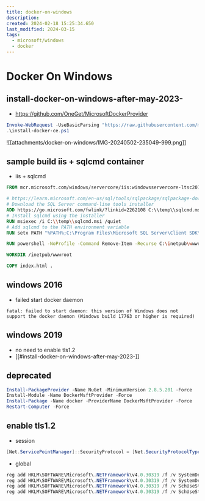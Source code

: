 ```yaml
---
title: docker-on-windows
description: 
created: 2024-02-18 15:25:34.650
last_modified: 2024-03-15
tags:
  - microsoft/windows
  - docker
---
```


# Docker On Windows

## install-docker-on-windows-after-may-2023-
- https://github.com/OneGet/MicrosoftDockerProvider
```powershell
Invoke-WebRequest -UseBasicParsing "https://raw.githubusercontent.com/microsoft/Windows-Containers/Main/helpful_tools/Install-DockerCE/install-docker-ce.ps1" -o install-docker-ce.ps1
.\install-docker-ce.ps1

```

![[attachments/docker-on-windows/IMG-20240502-235049-999.png]]


## sample build iis + sqlcmd container
- iis + sqlcmd
```Dockerfile
FROM mcr.microsoft.com/windows/servercore/iis:windowsservercore-ltsc2019

# https://learn.microsoft.com/en-us/sql/tools/sqlpackage/sqlpackage-download?view=sql-server-ver16#installation-file-download-alternative
# Download the SQL Server command-line tools installer
ADD https://go.microsoft.com/fwlink/?linkid=2262108 C:\\temp\\sqlcmd.msi
# Install sqlcmd using the installer
RUN msiexec /i C:\\temp\\sqlcmd.msi /quiet
# Add sqlcmd to the PATH environment variable
RUN setx PATH "%PATH%;C:\Program Files\Microsoft SQL Server\Client SDK\ODBC\170\Tools\Binn"

RUN powershell -NoProfile -Command Remove-Item -Recurse C:\inetpub\wwwroot\*

WORKDIR /inetpub/wwwroot

COPY index.html .

```


## windows 2016
- failed start docker daemon
```error
fatal: failed to start daemon: this version of Windows does not support the docker daemon (Windows build 17763 or higher is required)
```


## windows 2019
- no need to enable tls1.2
- [[#install-docker-on-windows-after-may-2023-]] 


## deprecated

```powershell
Install-PackageProvider -Name NuGet -MinimumVersion 2.8.5.201 -Force
Install-Module -Name DockerMsftProvider -Force
Install-Package -Name docker -ProviderName DockerMsftProvider -Force
Restart-Computer -Force
```

## enable tls1.2
- session
```powershell
[Net.ServicePointManager]::SecurityProtocol = [Net.SecurityProtocolType]::Tls12
```
- global
```powershell
reg add HKLM\SOFTWARE\Microsoft\.NETFramework\v4.0.30319 /f /v SystemDefaultTlsVersions /t REG_DWORD /d 1 /reg:64  
reg add HKLM\SOFTWARE\Microsoft\.NETFramework\v4.0.30319 /f /v SystemDefaultTlsVersions /t REG_DWORD /d 1 /reg:32  
reg add HKLM\SOFTWARE\Microsoft\.NETFramework\v4.0.30319 /f /v SchUseStrongCrypto /t REG_DWORD /d 1 /reg:64  
reg add HKLM\SOFTWARE\Microsoft\.NETFramework\v4.0.30319 /f /v SchUseStrongCrypto /t REG_DWORD /d 1 /reg:32
```


